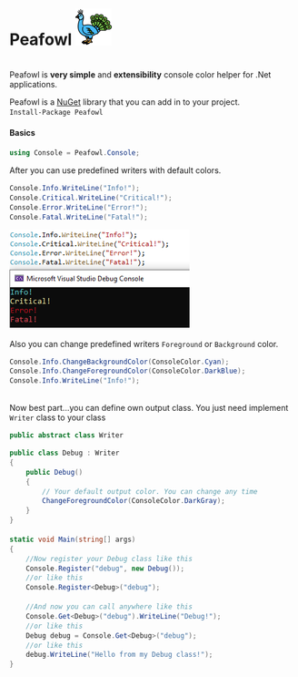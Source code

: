 # Peafowl ![Logo](https://github.com/selcukgural/Peafowl/blob/main/image/64px.png)

<br>Peafowl is **very simple** and **extensibility** console color helper for .Net applications. 

Peafowl is a [NuGet](https://www.nuget.org/packages/Peafowl/1.0.0) library that you can add in to your project.
<br>
`Install-Package Peafowl`

#### Basics

``` csharp
using Console = Peafowl.Console;
``` 
After you can use predefined writers with default colors.
``` csharp
Console.Info.WriteLine("Info!");
Console.Critical.WriteLine("Critical!");
Console.Error.WriteLine("Error!");
Console.Fatal.WriteLine("Fatal!");
```

![Output](https://github.com/selcukgural/Peafowl/blob/main/image/Capture.PNG)
<br><br>Also you can change predefined writers `Foreground` or `Background` color.
``` csharp
Console.Info.ChangeBackgroundColor(ConsoleColor.Cyan);
Console.Info.ChangeForegroundColor(ConsoleColor.DarkBlue);
Console.Info.WriteLine("Info!");
```
<br>Now best part...you can define own output class. You just need implement `Writer` class to your class

``` csharp
public abstract class Writer
```

``` csharp
public class Debug : Writer
{
    public Debug()
    {
        // Your default output color. You can change any time
        ChangeForegroundColor(ConsoleColor.DarkGray);
    }
}

static void Main(string[] args)
{
    //Now register your Debug class like this
    Console.Register("debug", new Debug());
    //or like this
    Console.Register<Debug>("debug");

    //And now you can call anywhere like this
    Console.Get<Debug>("debug").WriteLine("Debug!");
    //or like this
    Debug debug = Console.Get<Debug>("debug");
    //or like this
    debug.WriteLine("Hello from my Debug class!");
}
```
